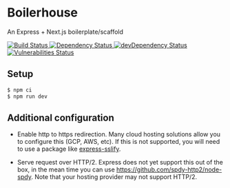 # Boilerhouse
An Express + Next.js boilerplate/scaffold
<!-- Build Status -->
<a href="https://travis-ci.org/hellgren/boilerhouse">
  <img src="https://travis-ci.org/hellgren/boilerhouse.svg" alt="Build Status" />
</a>
<!-- Dependency Status -->
<a href="https://david-dm.org/hellgren/boilerhouse">
  <img src="https://david-dm.org/hellgren/homepage.svg" alt="Dependency Status" />
</a>
<!-- devDependency Status -->
<a href="https://david-dm.org/hellgren/boilerhouse#info=devDependencies">
  <img src="https://david-dm.org/hellgren/homepage/dev-status.svg" alt="devDependency Status" />
</a>
<!-- Vulnerabilities Status -->
<a href="https://snyk.io/test/github/hellgren/boilerhouse/badge.svg">
  <img src="https://snyk.io/test/github/hellgren/boilerhouse/badge.svg" alt="Vulnerabilities Status" />
</a>

## Setup

```bash
$ npm ci
$ npm run dev
```

## Additional configuration
- Enable http to https redirection. Many cloud hosting solutions allow you to configure this (GCP, AWS, etc). If this is not supported, you will need to use a package like [express-sslify](https://www.npmjs.com/package/express-sslify).

- Serve request over HTTP/2. Express does not yet support this out of the box, in the mean time you can use https://github.com/spdy-http2/node-spdy. Note that your hosting provider may not support HTTP/2.
